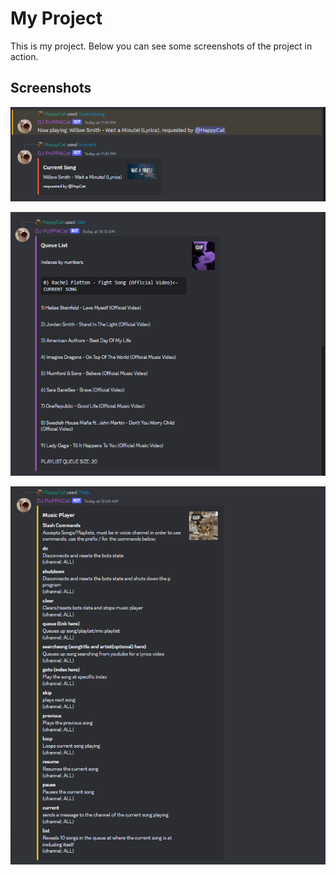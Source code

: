 # My Project

This is my project. Below you can see some screenshots of the project in action.

## Screenshots

![Image 1](screenshots/image1.PNG)

![Image 2](screenshots/image2.PNG)

![Image 3](screenshots/image3.PNG)


